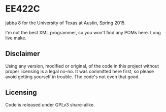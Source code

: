 EE422C
======

jabba 8 for the University of Texas at Austin, Spring 2015.

I'm not the best XML programmer, so you won't find any POMs here. Long live
make.


Disclaimer
----------

Using any version, modified or original, of the code in this project without
proper licensing is a legal no-no. It was committed here first, so please
avoid getting yourself in trouble. The code's not even that good.


Licensing
---------

Code is released under GPLv3 share-alike.
